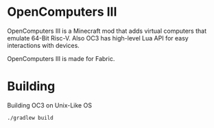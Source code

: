 # OpenComputers III
OpenComputers III is a Minecraft mod that adds virtual computers that emulate 64-Bit Risc-V. Also OC3 has high-level Lua API for easy interactions with devices.

OpenComputers III is made for Fabric.

# Building
Building OC3 on Unix-Like OS
```bash
./gradlew build
```